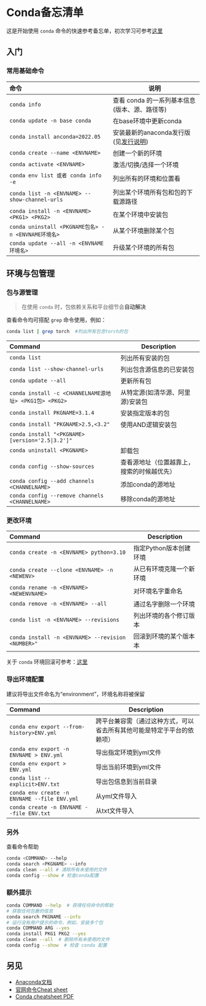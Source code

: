 Conda备忘清单
===

这是开始使用 `conda` 命令的快速参考备忘单，初次学习可参考[这里](https://anaconda.org.cn/anaconda/user-guide/getting-started/#open-nav-win)

入门
-----
<!--rehype:body-class=cols-1-->

### 常用基础命令

命令 | 说明
:-- | --
`conda info` | 查看 conda 的一系列基本信息(版本、源、路径等)
`conda update -n base conda` | 在base环境中更新conda
`conda install anconda=2022.05` | 安装最新的anaconda发行版(见[发行说明](https://docs.anaconda.com/navigator/release-notes/?utm_source=cheatsheet))
`conda create --name <ENVNAME>` | 创建一个新的环境
`conda activate <ENVNAME>` | 激活/切换/选择一个环境
`conda env list 或者 conda info -e`           | 列出所有的环境和位置看
`conda list -n <ENVNAME> --show-channel-urls`           | 列出某个环境所有包和包的下载源路径
`conda install -n <ENVNAME> <PKG1> <PKG2>`        | 在某个环境中安装包
`conda uninstall <PKGNAME包名> -n <ENVNAME环境名>`             | 从某个环境删除某个包
`conda update --all -n <ENVNAME环境名>`           | 升级某个环境的所有包
<!--rehype:className=show-header-->

环境与包管理
-----

### 包与源管理
<!--rehype:wrap-class=col-span-2-->

> 在使用 `conda` 时，包依赖关系和平台细节会**自动解决**

查看命令均可搭配 `grep` 命令使用，例如：

```bash
conda list | grep torch  #列出所有包含torch的包
```

Command | Description
:-- | --
`conda list`                         | 列出所有安装的包
`conda list --show-channel-urls`        |列出包含源信息的已安装包
`conda update --all`                      |  更新所有包
`conda install -c <CHANNELNAME源地址> <PKG1包> <PKG2>`   | 从特定源(如清华源、阿里源)安装包
`conda install PKGNAME=3.1.4` | 安装指定版本的包
`conda install "PKGNAME>2.5,<3.2"`           |  使用AND逻辑安装包
`conda install "<PKGNAME> [version='2.5\|3.2']"`       |
`conda uninstall <PKGNAME>`        | 卸载包
`conda config --show-sources` | 查看源地址（位置越靠上，搜索的时候越优先）
`conda config --add channels <CHANNELNAME>`             | 添加conda的源地址
`conda config --remove channels <CHANNELNAME>`|           移除conda的源地址

### 更改环境

Command | Description
:-- | --
`conda create -n <ENVNAME> python=3.10` | 指定Python版本创建环境
`conda create --clone <ENVNAME> -n <NEWENV>` | 从已有环境克隆一个新环境
`conda rename -n <ENVNAME> <NEWENVNAME>` |  对环境名字重命名
`conda remove -n <ENVNAME> --all`   | 通过名字删除一个环境
`conda list -n <ENVNAME> --revisions` |  列出环境的各个修订版本
`conda install -n <ENVNAME> --revision <NUMBER>"`    | 回滚到环境的某个版本本
<!--rehype:className=style-list-arrow-->

关于 `conda` 环境回滚可参考：[这里](https://www.pybloggers.com/2016/06/conda-revisions-letting-you-rollback-to-a-previous-version-of-your-environment/)

### 导出环境配置
<!--rehype:wrap-class=col-span-2 row-span-2-->

建议将导出文件命名为“environment”，环境名称将被保留

Command | Description
:-- | --
`conda env export --from-history>ENV.yml`       | 跨平台兼容需（通过这种方式，可以省去所有其他可能是特定于平台的依赖项）
`conda env export -n ENVNAME > ENV.yml`        | 导出指定环境到yml文件
`conda env export > ENV.yml`                      |  导出当前环境到yml文件
`conda list --explicit>ENV.txt`   | 导出包信息到当前目录
`conda env create -n ENVNAME --file ENV.yml`       | 从yml文件导入
`conda create -n ENVNAME --file ENV.txt`        | 从txt文件导入
<!--rehype:className=style-list-arrow-->

### 另外

查看命令帮助

```bash
conda <COMMAND> --help
conda search <PKGNAME> --info
conda clean --all # 清除所有未使用的文件
conda config --show # 检查conda配置
```

### 额外提示

```bash
conda COMMAND --help  # 获得任何命令的帮助
# 获取任何包裹的信息
conda search PKGNAME --info
# 运行没有用户提示的命令，例如，安装多个包
conda COMMAND ARG --yes
conda install PKG1 PKG2 --yes 
conda clean --all  # 删除所有未使用的文件
conda config --show  # 检查 conda 配置
```

另见
----

- [Anaconda文档](https://anaconda.org.cn/)
- [官网命令Cheat sheet](https://conda.io/projects/conda/en/latest/user-guide/cheatsheet.html)
- [Conda cheatsheet PDF](https://conda.io/projects/conda/en/latest/_downloads/843d9e0198f2a193a3484886fa28163c/conda-cheatsheet.pdf)

